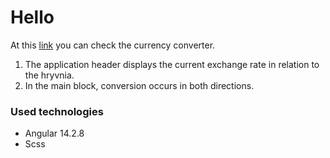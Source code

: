 # Hello

At this  [link](https://medyanenko.github.io/Currency-Converter/) you can check the currency converter.

1. The application header displays the current exchange rate in relation to the hryvnia.
2. In the main block, conversion occurs in both directions.
### Used technologies
- Angular 14.2.8
- Scss